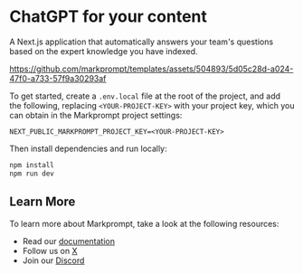 # ChatGPT for your content

A Next.js application that automatically answers your team's questions based on the expert knowledge you have indexed.

https://github.com/markprompt/templates/assets/504893/5d05c28d-a024-47f0-a733-57f9a30293af

To get started, create a `.env.local` file at the root of the project, and add the following, replacing `<YOUR-PROJECT-KEY>` with your project key, which you can obtain in the Markprompt project settings:

```
NEXT_PUBLIC_MARKPROMPT_PROJECT_KEY=<YOUR-PROJECT-KEY>
```

Then install dependencies and run locally:

```bash
npm install
npm run dev
```

## Learn More

To learn more about Markprompt, take a look at the following resources:

- Read our [documentation](https://markprompt.com/docs)
- Follow us on [X](https://x.com/markprompt)
- Join our [Discord](https://discord.gg/MBMh4apz6X)
